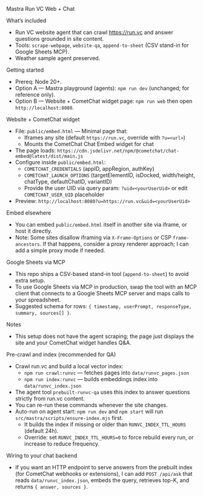 Mastra Run VC Web + Chat

What’s included
- Run VC website agent that can crawl https://run.vc and answer questions grounded in site content.
- Tools: `scrape-webpage`, `website-qa`, `append-to-sheet` (CSV stand-in for Google Sheets MCP).
- Weather sample agent preserved.

Getting started
- Prereq: Node 20+.
- Option A — Mastra playground (agents): `npm run dev` (unchanged; for reference only).
- Option B — Website + CometChat widget page: `npm run web` then open `http://localhost:8080`.

Website + CometChat widget
- File: `public/embed.html` — Minimal page that:
  - Iframes any site (default `https://run.vc`, override with `?u=<url>`)
  - Mounts the CometChat Chat Embed widget for chat
- The page loads: `https://cdn.jsdelivr.net/npm/@cometchat/chat-embed@latest/dist/main.js`
- Configure inside `public/embed.html`:
  - `COMETCHAT_CREDENTIALS` (appID, appRegion, authKey)
  - `COMETCHAT_LAUNCH_OPTIONS` (targetElementID, isDocked, width/height, chatType, defaultChatID, variantID)
  - Provide the user UID via query param: `?uid=<yourUserUid>` or edit `COMETCHAT_USER_UID` placeholder
- Preview: `http://localhost:8080?u=https://run.vc&uid=<yourUserUid>`

Embed elsewhere
- You can embed `public/embed.html` itself in another site via iframe, or host it directly.
- Note: Some sites disallow iframing via `X-Frame-Options` or CSP `frame-ancestors`. If that happens, consider a proxy renderer approach; I can add a simple proxy mode if needed.

Google Sheets via MCP
- This repo ships a CSV-based stand-in tool (`append-to-sheet`) to avoid extra setup.
- To use Google Sheets via MCP in production, swap the tool with an MCP client that connects to a Google Sheets MCP server and maps calls to your spreadsheet.
- Suggested schema for rows: `{ timestamp, userPrompt, responseType, summary, sources[] }`.

Notes
- This setup does not have the agent scraping; the page just displays the site and your CometChat widget handles Q&A.

Pre-crawl and index (recommended for QA)
- Crawl run.vc and build a local vector index:
  - `npm run crawl:runvc` — fetches pages into `data/runvc_pages.json`
  - `npm run index:runvc` — builds embeddings index into `data/runvc_index.json`
- The agent tool `prebuilt-runvc-qa` uses this index to answer questions strictly from run.vc content.
- You can re-run these commands whenever the site changes.
- Auto-run on agent start: `npm run dev` and `npm start` will run `src/mastra/scripts/ensure-index.mjs` first.
  - It builds the index if missing or older than `RUNVC_INDEX_TTL_HOURS` (default 24h).
  - Override: set `RUNVC_INDEX_TTL_HOURS=0` to force rebuild every run, or increase to reduce frequency.

 

Wiring to your chat backend
- If you want an HTTP endpoint to serve answers from the prebuilt index (for CometChat webhooks or extensions), I can add `POST /api/ask` that reads `data/runvc_index.json`, embeds the query, retrieves top-K, and returns `{ answer, sources }`.
